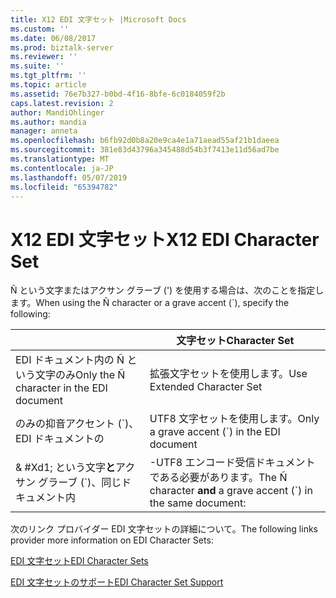 ```yaml
---
title: X12 EDI 文字セット |Microsoft Docs
ms.custom: ''
ms.date: 06/08/2017
ms.prod: biztalk-server
ms.reviewer: ''
ms.suite: ''
ms.tgt_pltfrm: ''
ms.topic: article
ms.assetid: 76e7b327-b0bd-4f16-8bfe-6c0184059f2b
caps.latest.revision: 2
author: MandiOhlinger
ms.author: mandia
manager: anneta
ms.openlocfilehash: b6fb92d0b8a20e9ca4e1a71aead55af21b1daeea
ms.sourcegitcommit: 381e83d43796a345488d54b3f7413e11d56ad7be
ms.translationtype: MT
ms.contentlocale: ja-JP
ms.lasthandoff: 05/07/2019
ms.locfileid: "65394782"
---
```

# <a name="x12-edi-character-set"></a><span data-ttu-id="2b761-102">X12 EDI 文字セット</span><span class="sxs-lookup"><span data-stu-id="2b761-102">X12 EDI Character Set</span></span>
<span data-ttu-id="2b761-103">&#Xd1; という文字またはアクサン グラーブ (') を使用する場合は、次のことを指定します。</span><span class="sxs-lookup"><span data-stu-id="2b761-103">When using the Ñ character or a grave accent (\`), specify the following:</span></span>  


|                                                                   |                                  <span data-ttu-id="2b761-104">文字セット</span><span class="sxs-lookup"><span data-stu-id="2b761-104">Character Set</span></span>                                   |
|-------------------------------------------------------------------|----------------------------------------------------------------------------------|
|             <span data-ttu-id="2b761-105">EDI ドキュメント内の &#xd1; という文字のみ</span><span class="sxs-lookup"><span data-stu-id="2b761-105">Only the Ñ character in the EDI document</span></span>              |                            <span data-ttu-id="2b761-106">拡張文字セットを使用します。</span><span class="sxs-lookup"><span data-stu-id="2b761-106">Use Extended Character Set</span></span>                            |
|           <span data-ttu-id="2b761-107">のみの抑音アクセント (\`)、EDI ドキュメントの |                             UTF8 文字セットを使用します。</span><span class="sxs-lookup"><span data-stu-id="2b761-107">Only a grave accent (\`) in the EDI document            |                              Use UTF8 Character Set</span></span>                              |
| <span data-ttu-id="2b761-108">& #Xd1; という文字**と**アクサン グラーブ (\`)、同じドキュメント内 |-UTF8 エンコード受信ドキュメントである必要があります。</span><span class="sxs-lookup"><span data-stu-id="2b761-108">The Ñ character **and** a grave accent (\`) in the same document: | -   The inbound document must have UTF8 encoding</span></span><br /><span data-ttu-id="2b761-109">-UTF8 文字セットを使用します。</span><span class="sxs-lookup"><span data-stu-id="2b761-109">-   Use UTF8 Character Set</span></span> |

 <span data-ttu-id="2b761-110">次のリンク プロバイダー EDI 文字セットの詳細について。</span><span class="sxs-lookup"><span data-stu-id="2b761-110">The following links provider more information on EDI Character Sets:</span></span>  

 [<span data-ttu-id="2b761-111">EDI 文字セット</span><span class="sxs-lookup"><span data-stu-id="2b761-111">EDI Character Sets</span></span>](http://go.microsoft.com/fwlink/p/?LinkId=271249)  

 [<span data-ttu-id="2b761-112">EDI 文字セットのサポート</span><span class="sxs-lookup"><span data-stu-id="2b761-112">EDI Character Set Support</span></span>](http://go.microsoft.com/fwlink/p/?LinkId=271250)